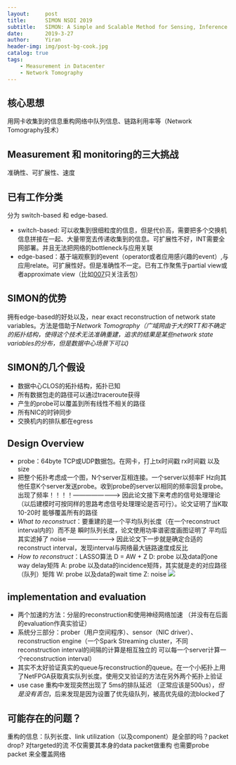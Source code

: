 ```yaml
---
layout:     post
title:      SIMON NSDI 2019
subtitle:   SIMON: A Simple and Scalable Method for Sensing, Inference and Measurement in Data Center Networks
date:       2019-3-27
author:     Yiran
header-img: img/post-bg-cook.jpg
catalog: true
tags:
    - Measurement in Datacenter
    - Network Tomography
---
```


## 核心思想

用网卡收集到的信息重构网络中队列信息、链路利用率等（Network Tomography技术）

## Measurement 和 monitoring的三大挑战

准确性、可扩展性、速度

## 已有工作分类

分为 switch-based 和 edge-based.
- switch-based: 可以收集到很细粒度的信息，但是代价高，需要把多个交换机信息拼接在一起、大量带宽去传递收集到的信息。可扩展性不好，INT需要全网部署。并且无法把网络的bottleneck与应用关联
- edge-based：基于端观察到的event（operator或者应用感兴趣的event）,与应用relate。可扩展性好。但是准确性不一定。已有工作聚焦于partial view或者approximate view（比如[007](https://www.usenix.org/system/files/conference/nsdi18/nsdi18-arzani.pdf)只关注丢包）


## SIMON的优势 

拥有edge-based的好处以及，near exact reconstruction of network state variables。方法是借助于*Network Tomography（广域网由于大的RTT和不确定的拓扑结构，使得这个技术无法准确重建，追求的结果是某些network state variables的分布，但是数据中心场景下可以)*

## SIMON的几个假设

- 数据中心CLOS的拓扑结构，拓扑已知
- 所有数据包走的路径可以通过traceroute获得
- 产生的probe可以覆盖到所有线性不相关的路径
- 所有NIC的时钟同步
- 交换机内的排队都在egress

## Design Overview

- probe：64byte TCP或UDP数据包。在网卡，打上tx时间戳 rx时间戳 以及size
- 把整个拓扑考虑成一个图，N个server互相连接。一个server以频率F Hz向其他任意K个server发送probe。收到probe的server以相同的频率回复probe。      出现了频率！！！！————————> 因此论文接下来考虑的信号处理理论（以后建模时可按同样的思路考虑信号处理理论是否可行）。论文证明了当K取10-20时 能够覆盖所有的路径
- *What to reconstruct*：要重建的是一个平均队列长度（在一个reconstruct interval内的）而不是 瞬时队列长度，论文使用功率谱密度画图证明了 平均后其实滤掉了 noise       ————————> 因此论文下一步就是确定合适的reconstruct interval，发现interval与网络最大链路速度成反比
- *How to reconstruct*：LASSO算法
   D = AW + Z
   D: probe 以及data的one way delay矩阵
   A: probe 以及data的incidence矩阵，其实就是走的对应路径（队列）矩阵
   W: probe 以及data的wait time
   Z: noise
![]('img/post-simon-1.jpg')

## implementation and evaluation
- 两个加速的方法：分层的reconstruction和使用神经网络加速 （并没有在后面的evaluation作真实验证）
- 系统分三部分：prober（用户空间程序）、sensor（NIC driver）、reconstruction engine（一个Spark Streaming cluster，不同reconstruction interval的间隔的计算是相互独立的 可以每一个server计算一个reconstruction interval）
- 其实不太好验证真实的queue与reconstruction的queue。在一个小拓扑上用了NetFPGA获取真实队列长度。使用交叉验证的方法在另外两个拓扑上验证
- use case  重构中发现突然出现了 5ms的排队延迟 （正常应该是500us），*但是没有丢包*，后来发现是因为设置了优先级队列，被高优先级的流blocked了


## 可能存在的问题？
重构的信息：队列长度、link utilization（以及component）是全部的吗？packet drop?
对targeted的流 不仅需要其本身的data packet做重构 也需要probe packet 来全覆盖网络

